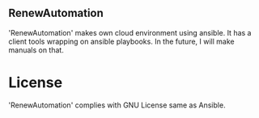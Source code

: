 ## RenewAutomation

'RenewAutomation' makes own cloud environment using ansible.
It has a client tools wrapping on ansible playbooks. In the future, I will make manuals on that.

# License
 
'RenewAutomation' complies with GNU License same as Ansible.
